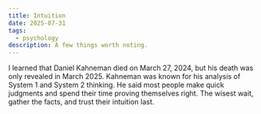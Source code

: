 ```yaml
---
title: Intuition
date: 2025-07-31
tags:
  - psychology
description: A few things worth noting.
---
```

I learned that Daniel Kahneman died on March 27, 2024, but his death was only revealed in March 2025. Kahneman was known for his analysis of System 1 and System 2 thinking. He said most people make quick judgments and spend their time proving themselves right. The wisest wait, gather the facts, and trust their intuition last.
